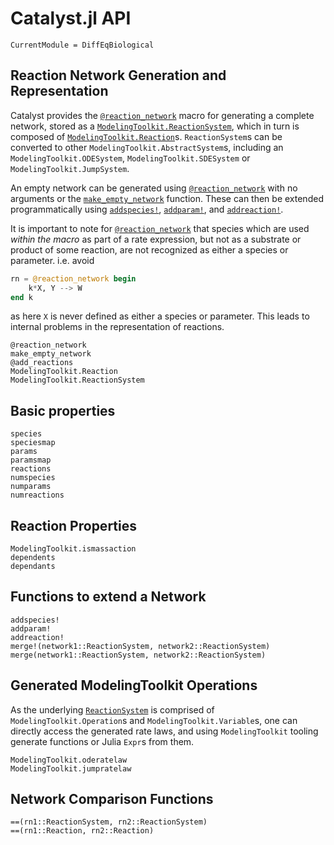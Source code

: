 # Catalyst.jl API
```@meta
CurrentModule = DiffEqBiological
```

## Reaction Network Generation and Representation
Catalyst provides the [`@reaction_network`](@ref) macro for generating a
complete network, stored as a [`ModelingToolkit.ReactionSystem`](@ref), which in
turn is composed of [`ModelingToolkit.Reaction`](@ref)s. `ReactionSystem`s can
be converted to other `ModelingToolkit.AbstractSystem`s, including an
`ModelingToolkit.ODESystem`, `ModelingToolkit.SDESystem` or
`ModelingToolkit.JumpSystem`. 

An empty network can be generated using [`@reaction_network`](@ref) with no arguments or
the [`make_empty_network`](@ref) function. These can then be extended
programmatically using [`addspecies!`](@ref), [`addparam!`](@ref), and
[`addreaction!`](@ref). 

It is important to note for [`@reaction_network`](@ref) that species which are
used *within the macro* as part of a rate expression, but not as a substrate or
product of some reaction, are not recognized as either a species or parameter.
i.e. avoid
```julia
rn = @reaction_network begin
    k*X, Y --> W
end k
```
as here `X` is never defined as either a species or parameter. This leads to
internal problems in the representation of reactions.

```@docs
@reaction_network
make_empty_network
@add_reactions
ModelingToolkit.Reaction
ModelingToolkit.ReactionSystem
```

## Basic properties
```@docs
species
speciesmap
params
paramsmap 
reactions
numspecies 
numparams
numreactions
```

## Reaction Properties
```@docs
ModelingToolkit.ismassaction
dependents
dependants
```

## Functions to extend a Network
```@docs
addspecies!
addparam!
addreaction!
merge!(network1::ReactionSystem, network2::ReactionSystem)
merge(network1::ReactionSystem, network2::ReactionSystem)
```

## Generated ModelingToolkit Operations
As the underlying [`ReactionSystem`](@ref) is comprised of
`ModelingToolkit.Operation`s and `ModelingToolkit.Variable`s, one can directly
access the generated rate laws, and using `ModelingToolkit` tooling generate
functions or Julia `Expr`s from them.
```@docs
ModelingToolkit.oderatelaw
ModelingToolkit.jumpratelaw
```

## Network Comparison Functions
```@docs
==(rn1::ReactionSystem, rn2::ReactionSystem)
==(rn1::Reaction, rn2::Reaction)
```
